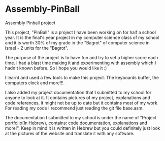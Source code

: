 # Assembly-PinBall
Assembly Pinball project

This project, "PinBall" is a project I have been working on for half a school year. It is the final's year project in my computer science class of my school and it is worth 30% of my grade in the "Bagrot" of computer science in israel - 2 units for the "Bagrot".

The purpose of the project is to have fun and try to set a higher score each time. I had a blast time making it and experimenting with assembly which I hadn't known before. So I hope you would like it :)

I learnt and used a few tools to make this project. The keyboards buffer, the computers clock and more!!!.

I also added my project documentation that I submitted to my school for anyone to look at it. It contains pictures of my project, explanations and code references, it might not be up to date but it contains most of my work. For reading my code I recommend just reading the git file base.asm.

The documentation I submitted to my school is under the name of "Project portfolio(In Hebrew), contains: code documentation, explanations and more!", Keep in mind it is written in Hebrew but you could definitely just look at the pictures of the website and translate it with any software.
